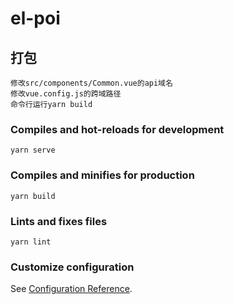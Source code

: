 # el-poi

## 打包
```
修改src/components/Common.vue的api域名
修改vue.config.js的跨域路径
命令行运行yarn build
```

### Compiles and hot-reloads for development
```
yarn serve
```

### Compiles and minifies for production
```
yarn build
```

### Lints and fixes files
```
yarn lint
```

### Customize configuration
See [Configuration Reference](https://cli.vuejs.org/config/).

